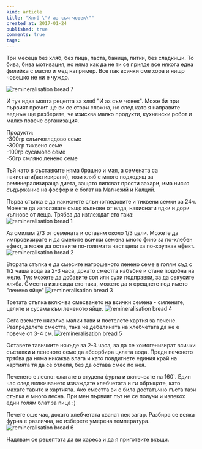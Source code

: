 ```yaml
---
kind: article
title: "Хляб \"И аз съм човек\""
created_at: 2017-01-24
published: true
comments: true
tags:
--- 
```

Три месеца без хляб, без пица, паста, баница, питки, без сладкиши. То бива, бива мотивация, но няма как да не ти се прияде все някога една филийка с масло и мед например. Все пак всички сме хора и нищо човешко не ни е чуждо.

![remineralisation bread 7](/images/posts/Bread-7.jpg)

<!-- more -->

И тук идва моята рецепта за хляб "И аз съм човек". 
Може би при първият прочит ще ви се стори сложна, но след като я направите веднъж ще разберете, че изисква малко продукти, кухненски робот и малко повече организация.

Продукти:<br />
-300гр слънчогледово семе<br />
-300гр тиквено семе<br />
-100гр сусамово семе<br />
-50гр смляно ленено семе<br />

Тъй като в съставките няма брашно и мая, а семената са накиснати(активирани), този хляб е много подходящ за реминерализираща диета, защото липсват прости захари, има ниско съдържание на фосфор и е богат на Магнезий и Калций.

Първа стъпка е да накиснете слънчогледовите и тиквени семки за 24ч. Можете да използвате също кълнове от елда, накиснати ядки и дори кълнове от леща.
Трябва да изглеждат ето така:
![remineralisation bread 1](/images/posts/Bread-1.jpg)

Аз смилам 2/3 от семената и оставям около 1/3 цели. Можете да импровизирате и да смелите всички семена много фино за по-хлебен ефект, а може да оставите по-голямата част цели за по-хрупкав ефект.
![remineralisation bread 2](/images/posts/Bread-2.jpg)

Втората стъпка е да смесите натрошеното ленено семе в голям съд с 1/2 чаша вода за 2-3 часа, докато сместта набъбне и стане подобна на желе. Тук можете да добавите сол или сухи подправки, за да овкусите хляба. Сместта изглежда ето така, можете да я срещнете под името "ленено яйце"
![remineralisation bread 3](/images/posts/Bread-3.jpg)

Третата стъпка включва смесването на всички семена - смлените, целите и сусама към лененото яйце.
![remineralisation bread 4](/images/posts/Bread-4.jpg)

Сега вземете няколко малки тави и постелете хартия за печене. Разпределете сместта, така че дебелината на хлебчетата да не е повече от 3-4 см.
![remineralisation bread 5](/images/posts/Bread-5.jpg)

Оставете тавичките някъде за 2-3 часа, за да се хомогенизират всички съставки и лененото семе да абсорбира цялата вода.
Преди печенето трябва да няма никаква влага и като повдигнете единия край на хартията тя да се отлепя, без да остава смес по нея. 

Печенето е лесно: слагате в студена фурна и включвате на 160`. Един час след включването изваждате хлебчетата и ги обръщате, като махате тавите и хартията. Ако сместта ви е била достатъчно гъста тази стъпка е много лесна. При мен първият път не се получи и изпекох един голям блат за пица :)

Печете още час, докато хлебчетата хванат лек загар. Разбира се всяка фурна е различна, но изберете умерена температура.
![remineralisation bread 6](/images/posts/Bread-6.jpg)

Надявам се рецептата да ви хареса и да я приготвите вкъщи.